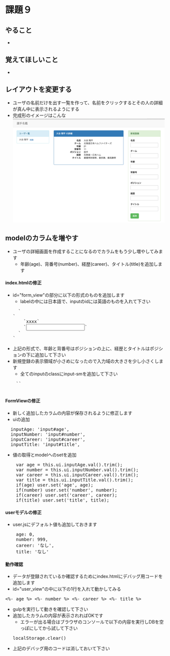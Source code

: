# 課題９
## やること
* 

## 覚えてほしいこと
* 

## レイアウトを変更する
* ユーザの名前だけを出す一覧を作って、名前をクリックするとその人の詳細が真ん中に表示されるようにする
* 完成形のイメージはこんな
![img8.png](./images/img8.png)

## modelのカラムを増やす
* ユーザの詳細画面を作成することになるのでカラムをもう少し増やしてみます
  * 年齢(age)、背番号(number)、経歴(career)、タイトル(title)を追加します

#### index.htmlの修正
* id="form_view"の部分に以下の形式のものを追加します
  * labelの中には日本語で、inputのidには英語のものを入れて下さい
  <pre>
    `<div class="form-group">`
      `<label class="control-label">xxxx</label>`
      `<input type="text" id="xxxx" class="form-control">`
    `</div>`
  </pre>
* 上記の形式で、年齢と背番号はポジションの上に、経歴とタイトルはポジションの下に追加して下さい
* 新規登録の表示領域が小さめになったので入力域の大きさを少し小さくします
  * 全てのinputのclassにinput-smを追加して下さい
<pre>
    `<script id="form_view" type="text/template">`
      `<div class="panel panel-success">`
        `<div class="panel-heading">新規登録</div>`
        `<div class="panel-body">`
          `<form>`
            `<div class="form-group">`
              `<label class="control-label">名前</label>`
              `<input type="text" id="name" class="form-control input-sm">`
            `</div>`
            `<div class="form-group">`
              `<label class="control-label">チーム</label>`
              `<input type="text" id="team" class="form-control input-sm">`
            `</div>`
            `<div class="form-group">`
              `<label class="control-label">年齢</label>`
              `<input type="text" id="age" class="form-control input-sm">`
            `</div>`
            `<div class="form-group">`
              `<label class="control-label">背番号</label>`
              `<input type="text" id="number" class="form-control input-sm">`
            `</div>`
            `<div class="form-group">`
              `<label class="control-label">ポジション</label>`
              `<input type="text" id="position" class="form-control input-sm">`
            `</div>`
            `<div class="form-group">`
              `<label class="control-label">経歴</label>`
              `<input type="text" id="career" class="form-control input-sm">`
            `</div>`
            `<div class="form-group">`
              `<label class="control-label">タイトル</label>`
              `<input type="text" id="title" class="form-control input-sm">`
            `</div>`
            `<button type="button" id="add_user" class="btn btn-success">追加</button>`
          `</form>`
        `</div>`
      `</div>`
    `</script>`
</pre>

#### FormViewの修正
* 新しく追加したカラムの内容が保存されるように修正します
* uiの追加
<pre>
  inputAge: 'input#age',
  inputNumber: 'input#number',
  inputCareer: 'input#career',
  inputTitle: 'input#title',
</pre>
* 値の取得とmodelへのsetを追加
<pre>
    var age = this.ui.inputAge.val().trim();
    var number = this.ui.inputNumber.val().trim();
    var career = this.ui.inputCareer.val().trim();
    var title = this.ui.inputTitle.val().trim();
    if(age) user.set('age', age);
    if(number) user.set('number', number);
    if(career) user.set('career', career);
    if(title) user.set('title', title);
</pre>

#### userモデルの修正
* user.jsにデフォルト値も追加しておきます
<pre>
    age: 0,
    number: 999,
    career: 'なし',
    title: 'なし'
</pre>

#### 動作確認
* データが登録されているか確認するためにindex.htmlにデバッグ用コードを追加します
* id="user_view"の中に以下の1行を入れて動かしてみる
<pre><%- age %> <%- number %> <%- career %> <%- title %></pre>
* gulpを実行して動きを確認して下さい
* 追加したカラムの内容が表示されればOKです
  * エラーが出る場合はブラウザのコンソールで以下の内容を実行しDBを空っぽにしてから試して下さい
  <pre>localStorage.clear()</pre>
* 上記のデバッグ用のコードは消しておいて下さい
